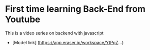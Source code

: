 # First time learning Back-End from Youtube

This is a video series on backend with javascript

- [Model link] (https://app.eraser.io/workspace/YtPqZ...)